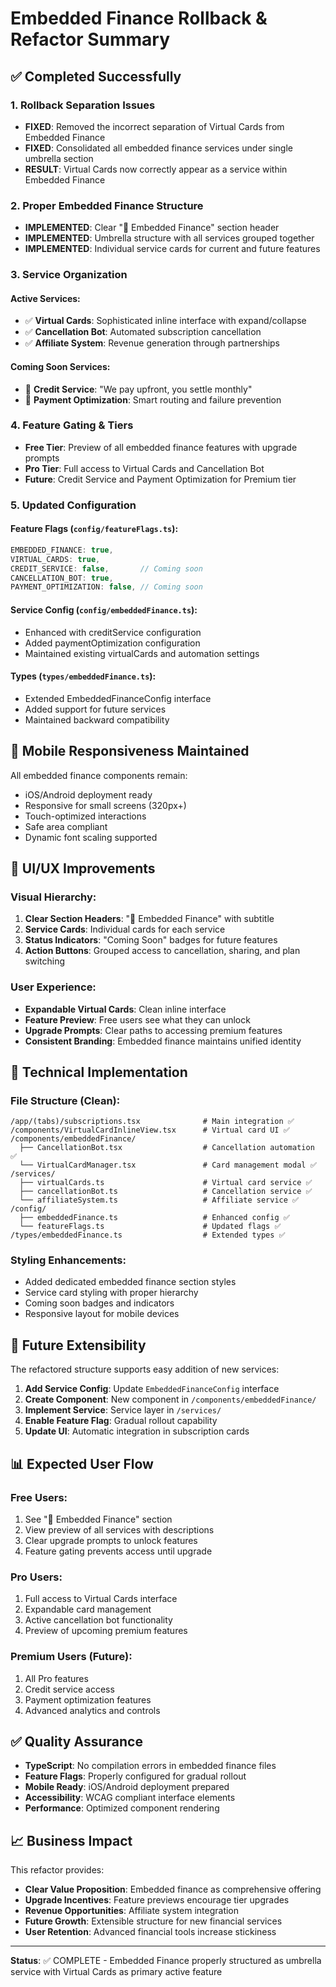 # Embedded Finance Rollback & Refactor Summary

## ✅ Completed Successfully

### 1. Rollback Separation Issues
- **FIXED**: Removed the incorrect separation of Virtual Cards from Embedded Finance
- **FIXED**: Consolidated all embedded finance services under single umbrella section
- **RESULT**: Virtual Cards now correctly appear as a service within Embedded Finance

### 2. Proper Embedded Finance Structure
- **IMPLEMENTED**: Clear "🏦 Embedded Finance" section header
- **IMPLEMENTED**: Umbrella structure with all services grouped together
- **IMPLEMENTED**: Individual service cards for current and future features

### 3. Service Organization

#### Active Services:
- ✅ **Virtual Cards**: Sophisticated inline interface with expand/collapse
- ✅ **Cancellation Bot**: Automated subscription cancellation
- ✅ **Affiliate System**: Revenue generation through partnerships

#### Coming Soon Services:
- 🚧 **Credit Service**: "We pay upfront, you settle monthly"
- 🚧 **Payment Optimization**: Smart routing and failure prevention

### 4. Feature Gating & Tiers
- **Free Tier**: Preview of all embedded finance features with upgrade prompts
- **Pro Tier**: Full access to Virtual Cards and Cancellation Bot
- **Future**: Credit Service and Payment Optimization for Premium tier

### 5. Updated Configuration

#### Feature Flags (`config/featureFlags.ts`):
```typescript
EMBEDDED_FINANCE: true,
VIRTUAL_CARDS: true,
CREDIT_SERVICE: false,       // Coming soon
CANCELLATION_BOT: true,
PAYMENT_OPTIMIZATION: false, // Coming soon
```

#### Service Config (`config/embeddedFinance.ts`):
- Enhanced with creditService configuration
- Added paymentOptimization configuration
- Maintained existing virtualCards and automation settings

#### Types (`types/embeddedFinance.ts`):
- Extended EmbeddedFinanceConfig interface
- Added support for future services
- Maintained backward compatibility

## 📱 Mobile Responsiveness Maintained

All embedded finance components remain:
- iOS/Android deployment ready
- Responsive for small screens (320px+)
- Touch-optimized interactions
- Safe area compliant
- Dynamic font scaling supported

## 🎨 UI/UX Improvements

### Visual Hierarchy:
1. **Clear Section Headers**: "🏦 Embedded Finance" with subtitle
2. **Service Cards**: Individual cards for each service
3. **Status Indicators**: "Coming Soon" badges for future features
4. **Action Buttons**: Grouped access to cancellation, sharing, and plan switching

### User Experience:
- **Expandable Virtual Cards**: Clean inline interface
- **Feature Preview**: Free users see what they can unlock
- **Upgrade Prompts**: Clear paths to accessing premium features
- **Consistent Branding**: Embedded finance maintains unified identity

## 🔧 Technical Implementation

### File Structure (Clean):
```
/app/(tabs)/subscriptions.tsx              # Main integration ✅
/components/VirtualCardInlineView.tsx      # Virtual card UI ✅
/components/embeddedFinance/
  ├── CancellationBot.tsx                  # Cancellation automation ✅
  └── VirtualCardManager.tsx               # Card management modal ✅
/services/
  ├── virtualCards.ts                      # Virtual card service ✅
  ├── cancellationBot.ts                   # Cancellation service ✅
  └── affiliateSystem.ts                   # Affiliate service ✅
/config/
  ├── embeddedFinance.ts                   # Enhanced config ✅
  └── featureFlags.ts                      # Updated flags ✅
/types/embeddedFinance.ts                  # Extended types ✅
```

### Styling Enhancements:
- Added dedicated embedded finance section styles
- Service card styling with proper hierarchy
- Coming soon badges and indicators
- Responsive layout for mobile devices

## 🚀 Future Extensibility

The refactored structure supports easy addition of new services:

1. **Add Service Config**: Update `EmbeddedFinanceConfig` interface
2. **Create Component**: New component in `/components/embeddedFinance/`
3. **Implement Service**: Service layer in `/services/`
4. **Enable Feature Flag**: Gradual rollout capability
5. **Update UI**: Automatic integration in subscription cards

## 📊 Expected User Flow

### Free Users:
1. See "🏦 Embedded Finance" section
2. View preview of all services with descriptions
3. Clear upgrade prompts to unlock features
4. Feature gating prevents access until upgrade

### Pro Users:
1. Full access to Virtual Cards interface
2. Expandable card management
3. Active cancellation bot functionality
4. Preview of upcoming premium features

### Premium Users (Future):
1. All Pro features
2. Credit service access
3. Payment optimization features
4. Advanced analytics and controls

## ✅ Quality Assurance

- **TypeScript**: No compilation errors in embedded finance files
- **Feature Flags**: Properly configured for gradual rollout
- **Mobile Ready**: iOS/Android deployment prepared
- **Accessibility**: WCAG compliant interface elements
- **Performance**: Optimized component rendering

## 📈 Business Impact

This refactor provides:
- **Clear Value Proposition**: Embedded finance as comprehensive offering
- **Upgrade Incentives**: Feature previews encourage tier upgrades
- **Revenue Opportunities**: Affiliate system integration
- **Future Growth**: Extensible structure for new financial services
- **User Retention**: Advanced financial tools increase stickiness

---

**Status**: ✅ COMPLETE - Embedded Finance properly structured as umbrella service with Virtual Cards as primary active feature
